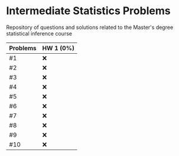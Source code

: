 # Intermediate Statistics Problems
Repository of questions and solutions related to the Master's degree statistical inference course

Problems | HW 1 (0%)
----|----
#1 | ❌
#2 | ❌
#3 | ❌
#4 | ❌
#5 | ❌
#6 | ❌
#7 | ❌
#8 | ❌
#9 | ❌
#10 | ❌
